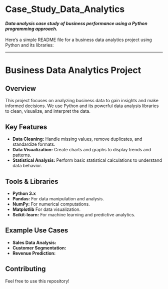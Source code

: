 # Case_Study_Data_Analytics
#### *Data analysis case study of business performance using a Python programming approach.* ####
Here’s a simple README file for a business data analytics project using Python and its libraries:

---

# Business Data Analytics Project

## Overview
This project focuses on analyzing business data to gain insights and make informed decisions. We use Python and its powerful data analysis libraries to clean, visualize, and interpret the data.

## Key Features
- **Data Cleaning:** Handle missing values, remove duplicates, and standardize formats.
- **Data Visualization:** Create charts and graphs to display trends and patterns.
- **Statistical Analysis:** Perform basic statistical calculations to understand data behavior.

## Tools & Libraries
- **Python 3.x**
- **Pandas:** For data manipulation and analysis.
- **NumPy:** For numerical computations.
- **Matplotlib** For data visualization.
- **Scikit-learn:** For machine learning and predictive analytics.

## Example Use Cases
- **Sales Data Analysis:**
- **Customer Segmentation:** 
- **Revenue Prediction:** 
## Contributing
Feel free to use this repository!
